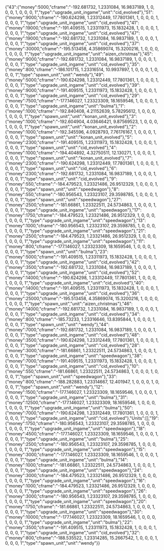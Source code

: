 {"43":{"money":5000,"cframe":"-192.681732, 1.2331084, 16.9837189, 1, 0, 0, 0, 1, 0, 0, 0, 1","type":"upgrade_unit_ingame","unit":"cid_evolved"},"51":{"money":9000,"cframe":"-190.624298, 1.23312449, 17.7801361, 1, 0, 0, 0, 1, 0, 0, 0, 1","type":"upgrade_unit_ingame","unit":"cid_evolved"},"41":{"money":19000,"cframe":"-191.409515, 1.23311973, 15.1832428, 1, 0, 0, 0, 1, 0, 0, 0, 1","type":"upgrade_unit_ingame","unit":"cid_evolved"},"47":{"money":19000,"cframe":"-192.681732, 1.2331084, 16.9837189, 1, 0, 0, 0, 1, 0, 0, 0, 1","type":"upgrade_unit_ingame","unit":"cid_evolved"},"37":{"money":30000,"cframe":"-195.513458, 4.35869074, 15.3200216, 1, 0, 0, 0, 1, 0, 0, 0, 1","type":"upgrade_unit_ingame","unit":"aizen_christmas"},"45":{"money":9000,"cframe":"-192.681732, 1.2331084, 16.9837189, 1, 0, 0, 0, 1, 0, 0, 0, 1","type":"upgrade_unit_ingame","unit":"cid_evolved"},"35":{"money":800,"cframe":"-186.101715, 1.23316514, 10.9937897, 1, 0, 0, 0, 1, 0, 0, 0, 1","type":"spawn_unit","unit":"wendy"},"49":{"money":5000,"cframe":"-190.624298, 1.23312449, 17.7801361, 1, 0, 0, 0, 1, 0, 0, 0, 1","type":"upgrade_unit_ingame","unit":"cid_evolved"},"39":{"money":9000,"cframe":"-191.409515, 1.23311973, 15.1832428, 1, 0, 0, 0, 1, 0, 0, 0, 1","type":"upgrade_unit_ingame","unit":"cid_evolved"},"29":{"money":7500,"cframe":"-177.146027, 1.23323309, 18.1659546, 1, 0, 0, 0, 1, 0, 0, 0, 1","type":"upgrade_unit_ingame","unit":"bulma"},"1":{"money":1000,"cframe":"-192.840408, 4.21152639, 5.78295612, 1, 0, 0, 0, 1, 0, 0, 0, 1","type":"spawn_unit","unit":"konan_unit_evolved"},"3":{"money":1000,"cframe":"-192.604904, 4.03646421, 9.87569523, 1, 0, 0, 0, 1, 0, 0, 0, 1","type":"spawn_unit","unit":"konan_unit_evolved"},"2":{"money":1000,"cframe":"-192.345596, 4.0928793, 7.76176167, 1, 0, 0, 0, 1, 0, 0, 0, 1","type":"spawn_unit","unit":"konan_unit_evolved"},"5":{"money":2300,"cframe":"-191.409515, 1.23311973, 15.1832428, 1, 0, 0, 0, 1, 0, 0, 0, 1","type":"spawn_unit","unit":"cid_evolved"},"4":{"money":1000,"cframe":"-194.404892, 4.32750511, 12.130271, 1, 0, 0, 0, 1, 0, 0, 0, 1","type":"spawn_unit","unit":"konan_unit_evolved"},"7":{"money":2300,"cframe":"-190.624298, 1.23312449, 17.7801361, 1, 0, 0, 0, 1, 0, 0, 0, 1","type":"spawn_unit","unit":"cid_evolved"},"6":{"money":2300,"cframe":"-192.681732, 1.2331084, 16.9837189, 1, 0, 0, 0, 1, 0, 0, 0, 1","type":"spawn_unit","unit":"cid_evolved"},"9":{"money":550,"cframe":"-184.479523, 1.23321486, 26.9512329, 1, 0, 0, 0, 1, 0, 0, 0, 1","type":"spawn_unit","unit":"speedwagon"},"8":{"money":550,"cframe":"-180.956543, 1.23323107, 29.3598785, 1, 0, 0, 0, 1, 0, 0, 0, 1","type":"spawn_unit","unit":"speedwagon"},"27":{"money":2500,"cframe":"-181.66861, 1.23322511, 24.5734863, 1, 0, 0, 0, 1, 0, 0, 0, 1","type":"upgrade_unit_ingame","unit":"speedwagon"},"17":{"money":1750,"cframe":"-184.479523, 1.23321486, 26.9512329, 1, 0, 0, 0, 1, 0, 0, 0, 1","type":"upgrade_unit_ingame","unit":"speedwagon"},"13":{"money":1000,"cframe":"-180.956543, 1.23323107, 29.3598785, 1, 0, 0, 0, 1, 0, 0, 0, 1","type":"upgrade_unit_ingame","unit":"speedwagon"},"21":{"money":2500,"cframe":"-184.479523, 1.23321486, 26.9512329, 1, 0, 0, 0, 1, 0, 0, 0, 1","type":"upgrade_unit_ingame","unit":"speedwagon"},"11":{"money":800,"cframe":"-177.146027, 1.23323309, 18.1659546, 1, 0, 0, 0, 1, 0, 0, 0, 1","type":"spawn_unit","unit":"bulma"},"23":{"money":5000,"cframe":"-191.409515, 1.23311973, 15.1832428, 1, 0, 0, 0, 1, 0, 0, 0, 1","type":"upgrade_unit_ingame","unit":"cid_evolved"},"42":{"money":3500,"cframe":"-192.681732, 1.2331084, 16.9837189, 1, 0, 0, 0, 1, 0, 0, 0, 1","type":"upgrade_unit_ingame","unit":"cid_evolved"},"52":{"money":14000,"cframe":"-190.624298, 1.23312449, 17.7801361, 1, 0, 0, 0, 1, 0, 0, 0, 1","type":"upgrade_unit_ingame","unit":"cid_evolved"},"40":{"money":14000,"cframe":"-191.409515, 1.23311973, 15.1832428, 1, 0, 0, 0, 1, 0, 0, 0, 1","type":"upgrade_unit_ingame","unit":"cid_evolved"},"36":{"money":25000,"cframe":"-195.513458, 4.35869074, 15.3200216, 1, 0, 0, 0, 1, 0, 0, 0, 1","type":"spawn_unit","unit":"aizen_christmas"},"46":{"money":14000,"cframe":"-192.681732, 1.2331084, 16.9837189, 1, 0, 0, 0, 1, 0, 0, 0, 1","type":"upgrade_unit_ingame","unit":"cid_evolved"},"34":{"money":800,"cframe":"-185.73233, 1.23316646, 13.8395844, 1, 0, 0, 0, 1, 0, 0, 0, 1","type":"spawn_unit","unit":"wendy"},"44":{"money":7000,"cframe":"-192.681732, 1.2331084, 16.9837189, 1, 0, 0, 0, 1, 0, 0, 0, 1","type":"upgrade_unit_ingame","unit":"cid_evolved"},"48":{"money":3500,"cframe":"-190.624298, 1.23312449, 17.7801361, 1, 0, 0, 0, 1, 0, 0, 0, 1","type":"upgrade_unit_ingame","unit":"cid_evolved"},"28":{"money":3000,"cframe":"-181.66861, 1.23322511, 24.5734863, 1, 0, 0, 0, 1, 0, 0, 0, 1","type":"upgrade_unit_ingame","unit":"speedwagon"},"38":{"money":7000,"cframe":"-191.409515, 1.23311973, 15.1832428, 1, 0, 0, 0, 1, 0, 0, 0, 1","type":"upgrade_unit_ingame","unit":"cid_evolved"},"10":{"money":550,"cframe":"-181.66861, 1.23322511, 24.5734863, 1, 0, 0, 0, 1, 0, 0, 0, 1","type":"spawn_unit","unit":"speedwagon"},"33":{"money":800,"cframe":"-188.282883, 1.23314667, 12.401947, 1, 0, 0, 0, 1, 0, 0, 0, 1","type":"spawn_unit","unit":"wendy"},"12":{"money":1500,"cframe":"-177.146027, 1.23323309, 18.1659546, 1, 0, 0, 0, 1, 0, 0, 0, 1","type":"upgrade_unit_ingame","unit":"bulma"},"31":{"money":12500,"cframe":"-177.146027, 1.23323309, 18.1659546, 1, 0, 0, 0, 1, 0, 0, 0, 1","type":"upgrade_unit_ingame","unit":"bulma"},"50":{"money":7000,"cframe":"-190.624298, 1.23312449, 17.7801361, 1, 0, 0, 0, 1, 0, 0, 0, 1","type":"upgrade_unit_ingame","unit":"cid_evolved"},"Units":[],"19":{"money":1750,"cframe":"-180.956543, 1.23323107, 29.3598785, 1, 0, 0, 0, 1, 0, 0, 0, 1","type":"upgrade_unit_ingame","unit":"speedwagon"},"18":{"money":4500,"cframe":"-177.146027, 1.23323309, 18.1659546, 1, 0, 0, 0, 1, 0, 0, 0, 1","type":"upgrade_unit_ingame","unit":"bulma"},"25":{"money":2500,"cframe":"-180.956543, 1.23323107, 29.3598785, 1, 0, 0, 0, 1, 0, 0, 0, 1","type":"upgrade_unit_ingame","unit":"speedwagon"},"15":{"money":3000,"cframe":"-177.146027, 1.23323309, 18.1659546, 1, 0, 0, 0, 1, 0, 0, 0, 1","type":"upgrade_unit_ingame","unit":"bulma"},"14":{"money":1000,"cframe":"-181.66861, 1.23322511, 24.5734863, 1, 0, 0, 0, 1, 0, 0, 0, 1","type":"upgrade_unit_ingame","unit":"speedwagon"},"24":{"money":3000,"cframe":"-184.479523, 1.23321486, 26.9512329, 1, 0, 0, 0, 1, 0, 0, 0, 1","type":"upgrade_unit_ingame","unit":"speedwagon"},"16":{"money":1000,"cframe":"-184.479523, 1.23321486, 26.9512329, 1, 0, 0, 0, 1, 0, 0, 0, 1","type":"upgrade_unit_ingame","unit":"speedwagon"},"26":{"money":3000,"cframe":"-180.956543, 1.23323107, 29.3598785, 1, 0, 0, 0, 1, 0, 0, 0, 1","type":"upgrade_unit_ingame","unit":"speedwagon"},"20":{"money":1750,"cframe":"-181.66861, 1.23322511, 24.5734863, 1, 0, 0, 0, 1, 0, 0, 0, 1","type":"upgrade_unit_ingame","unit":"speedwagon"},"30":{"money":10000,"cframe":"-177.146027, 1.23323309, 18.1659546, 1, 0, 0, 0, 1, 0, 0, 0, 1","type":"upgrade_unit_ingame","unit":"bulma"},"22":{"money":3500,"cframe":"-191.409515, 1.23311973, 15.1832428, 1, 0, 0, 0, 1, 0, 0, 0, 1","type":"upgrade_unit_ingame","unit":"cid_evolved"},"32":{"money":800,"cframe":"-188.535522, 1.23314285, 15.2667542, 1, 0, 0, 0, 1, 0, 0, 0, 1","type":"spawn_unit","unit":"wendy"}}
